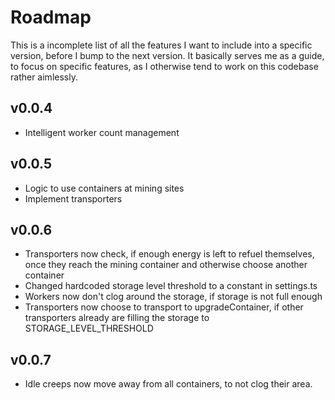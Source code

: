 # Roadmap
This is a incomplete list of all the features I want to include into a specific version, before I bump to the next version. It basically serves me as a guide, to focus on specific features, as I otherwise tend to work on this codebase rather aimlessly. 

## v0.0.4
- Intelligent worker count management

## v0.0.5
- Logic to use containers at mining sites
- Implement transporters

## v0.0.6
- Transporters now check, if enough energy is left to refuel themselves, once they reach the mining container and otherwise choose another container
- Changed hardcoded storage level threshold to a constant in settings.ts
- Workers now don't clog around the storage, if storage is not full enough
- Transporters now choose to transport to upgradeContainer, if other transporters already are filling the storage to STORAGE_LEVEL_THRESHOLD

## v0.0.7
- Idle creeps now move away from all containers, to not clog their area.
